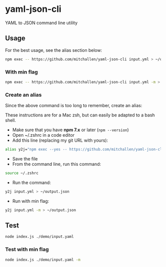 yaml-json-cli
==
YAML to JSON command line utility

## Usage

For the best usage, see the alias section below:

```sh
npm exec -- https://github.com/mitchallen/yaml-json-cli input.yml > ~/output.json
```

### With min flag

```sh
npm exec -- https://github.com/mitchallen/yaml-json-cli input.yml -m > ~/output.json
```

### Create an alias

Since the above command is too long to remember, create an alias:

These instructions are for a Mac zsh, but can easily be adapted to a bash shell.

* Make sure that you have **npm 7.x** or later (`npm --version`)
* Open ~/.zshrc in a code editor
* Add this line (replacing my git URL with yours):

```sh
alias y2j="npm exec --yes -- https://github.com/mitchallen/yaml-json-cli";
```

* Save the file
* From the command line, run this command:
```sh
source ~/.zshrc
```
* Run the command:
```sh
y2j input.yml > ~/output.json
```
* Run with min flag:
```sh
y2j input.yml -m > ~/output.json
```

## Test

```sh
node index.js ./demo/input.yaml
```

### Test with min flag

```sh
node index.js ./demo/input.yaml -m
```
